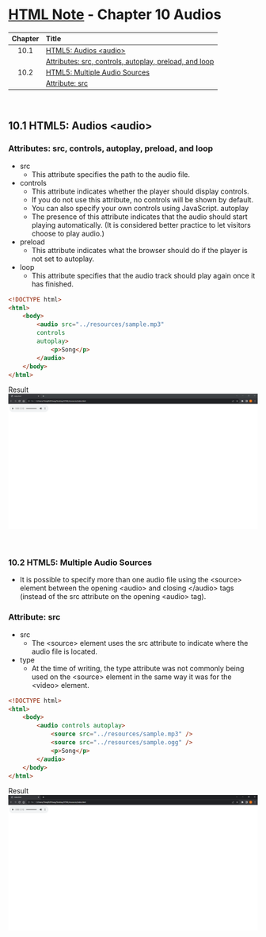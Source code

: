 # [HTML Note](../README.md) - Chapter 10 Audios
| Chapter | Title |
| :-: | :- |
| 10.1 | [HTML5: Audios \<audio>](#101-html5-audios-audio) |
|  | [Attributes: src, controls, autoplay, preload, and loop](#attributes-src-controls-autoplay-preload-and-loop) |
| 10.2 | [HTML5: Multiple Audio Sources](#102-html5-multiple-audio-sources) |
|  | [Attribute: src](#attribute-src) |

<br />

## 10.1 HTML5: Audios \<audio>
### Attributes: src, controls, autoplay, preload, and loop
- src
    - This attribute specifies the path to the audio file.
- controls
    - This attribute indicates whether the player should display controls.
    - If you do not use this attribute, no controls will be shown by default.
    - You can also specify your own controls using JavaScript.
autoplay
    - The presence of this attribute indicates that the audio should start playing automatically. (It is considered better practice to let visitors choose to play audio.)
- preload
    - This attribute indicates what the browser should do if the player is not set to autoplay.
- loop
    - This attribute specifies that the audio track should play again once it has finished.

```html
<!DOCTYPE html>
<html>
    <body>
        <audio src="../resources/sample.mp3"
        controls
        autoplay>
            <p>Song</p>
        </audio>
    </body>
</html>
```

Result
![Result](../resources/image_10_1.PNG)

<br />

### 10.2 HTML5: Multiple Audio Sources
- It is possible to specify more than one audio file using the \<source> element between the opening \<audio> and closing \</audio> tags (instead of the src attribute on the opening \<audio> tag).

### Attribute: src
- src
    - The \<source> element uses the src attribute to indicate where the audio file is located.
- type
    - At the time of writing, the type attribute was not commonly being used on the \<source> element in the same way it was for the \<video> element.

```html
<!DOCTYPE html>
<html>
    <body>
        <audio controls autoplay>
            <source src="../resources/sample.mp3" />
            <source src="../resources/sample.ogg" />
            <p>Song</p>
        </audio>
    </body>
</html>
```

Result
![Result](../resources/image_10_2.PNG)

<br />
